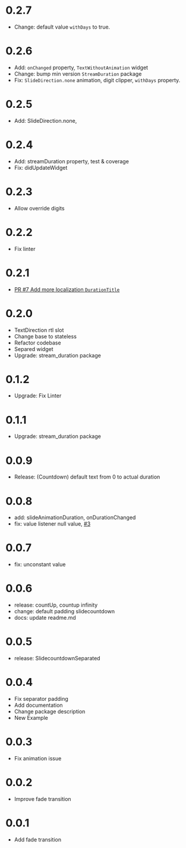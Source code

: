 # 0.2.7
* Change: default value `withDays` to true.

# 0.2.6
* Add: `onChanged` property, `TextWithoutAnimation` widget
* Change: bump min version `StreamDuration` package
* Fix: `SlideDirection.none` animation, digit clipper, `withDays` property.

# 0.2.5
* Add: SlideDirection.none,

# 0.2.4
* Add: streamDuration property, test & coverage
* Fix: didUpdateWidget

# 0.2.3
* Allow override digits

# 0.2.2
* Fix linter

# 0.2.1
* [PR #7 Add more localization `DurationTitle`](https://github.com/farhanfadila1717/slide_countdown/pull/7)

# 0.2.0
* TextDirection rtl slot
* Change base to stateless
* Refactor codebase
* Separed widget
* Upgrade: stream_duration package

# 0.1.2
* Upgrade: Fix Linter

# 0.1.1
* Upgrade: stream_duration package

# 0.0.9
* Release: (Countdown) default text from 0 to actual duration


# 0.0.8
* add: slideAnimationDuration, onDurationChanged
* fix: value listener null value, [#3](https://github.com/farhanfadila1717/slide_countdown/issues/3#issue-1077536704) 


# 0.0.7
* fix: unconstant value

# 0.0.6
* release: countUp, countup infinity
* change: default padding slidecountdown
* docs: update readme.md

# 0.0.5
* release: SlidecountdownSeparated

# 0.0.4
* Fix separator padding
* Add documentation
* Change package description
* New Example


# 0.0.3
* Fix animation issue

# 0.0.2
* Improve fade transition

# 0.0.1
* Add fade transition